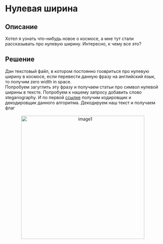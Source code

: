 <h1>Нулевая ширина</h1>

<h2>Описание</h2>
Хотел я узнать что-нибудь новое о космосе, а мне тут стали рассказывать про нулевую ширину. Интересно, к чему все это?<br>

<h2>Решение</h2>
Дан текстовый файл, в котором постоянно гоовриться про нулевую ширину в космосе, если перевести данную фразу на английский язык, то получим zero width in space. <br>
Попробуем загуглить эту фразу и получаем статьи про символ нулевой ширины в тексте. Попробуем к нашему запросу добавить слово steganography. И по первой <a href="https://330k.github.io/misc_tools/unicode_steganography.html">ссылке</a> получим кодировщик и декодировщик данного алгоритма. Декодируем наш текст и получаем флаг<br><br>

<div align="center"><img width="400px" alt="image1" src="https://github.com/QwarkDev/LyceumCTF_2024/assets/160727310/b4228620-b66e-4af1-9565-103c5aec0886"></div>
